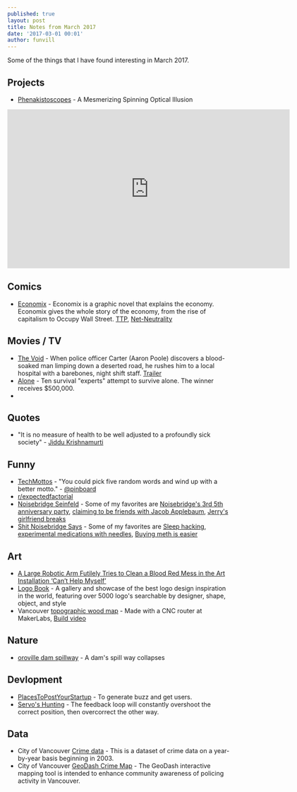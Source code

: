 ```yaml
---
published: true
layout: post
title: Notes from March 2017
date: '2017-03-01 00:01'
author: funvill
---
```


Some of the things that I have found interesting in March 2017.

## Projects 

- [Phenakistoscopes](http://makezine.com/projects/animated-records-phenakistoscopes/) - A Mesmerizing Spinning Optical Illusion

<iframe src='https://gfycat.com/ifr/WarmheartedFewHoverfly' frameborder='0' scrolling='no' width='640' height='360' allowfullscreen></iframe>

## Comics 

- [Economix](http://economixcomix.com/) - Economix is a graphic novel that explains the economy. Economix gives the whole story of the economy, from the rise of capitalism to Occupy Wall Street. [TTP](http://economixcomix.com/home/tpp/), [Net-Neutrality](http://economixcomix.com/home/net-neutrality/) 

## Movies / TV 

- [The Void](http://www.imdb.com/title/tt4255304/) - When police officer Carter (Aaron Poole) discovers a blood-soaked man limping down a deserted road, he rushes him to a local hospital with a barebones, night shift staff. [Trailer](https://www.youtube.com/watch?v=IkmSNt4moNg) 
- [Alone](http://www.imdb.com/title/tt4803766/) - Ten survival "experts" attempt to survive alone. The winner receives $500,000. 
- 

## Quotes 

- "It is no measure of health to be well adjusted to a profoundly sick society" - [Jiddu Krishnamurti](https://en.wikipedia.org/wiki/Jiddu_Krishnamurti)

## Funny 

- [TechMottos](https://twitter.com/TechMottos) - "You could pick five random words and wind up with a better motto." - [@pinboard](https://twitter.com/pinboard)
- [r/expectedfactorial](https://www.reddit.com/r/expectedfactorial/top/)
- [Noisebridge Seinfeld](https://twitter.com/noisebridge_sei/) - Some of my favorites are [Noisebridge's 3rd 5th anniversary party](https://twitter.com/noisebridge_sei/status/324685423186173956), [claiming to be friends with Jacob Applebaum](https://twitter.com/noisebridge_sei/status/324599417816637442), [Jerry's girlfriend breaks](https://twitter.com/noisebridge_sei/status/324589177196904448)
- [Shit Noisebridge Says](http://shitnoisebridgesays.tumblr.com/) - Some of my favorites are [Sleep hacking](http://shitnoisebridgesays.tumblr.com/post/58176868931/sleep-hacking), [experimental medications with needles](http://shitnoisebridgesays.tumblr.com/post/53448684902/noisebridge-needle-time), [Buying meth is easier](http://shitnoisebridgesays.tumblr.com/post/49268983264/because-buying-meth-is-easier-than-buying-allergy)

## Art 

- [A Large Robotic Arm Futilely Tries to Clean a Blood Red Mess in the Art Installation ‘Can’t Help Myself’](https://laughingsquid.com/a-large-robotic-arm-futilely-tries-to-clean-a-blood-red-mess-in-the-art-installation-cant-help-myself/) 
- [Logo Book](http://www.logobook.com/) - A gallery and showcase of the best logo design inspiration in the world, featuring over 5000 logo's searchable by designer, shape, object, and style
- Vancouver [topographic wood map](http://www.gregrae.com/) - Made with a CNC router at MakerLabs, [Build video](https://www.youtube.com/watch?v=uIr_u8qlSvM)

## Nature 

- [oroville dam spillway](https://imgur.com/gallery/mpUge) - A dam's spill way collapses

## Devlopment 

- [PlacesToPostYourStartup](https://github.com/mmccaff/PlacesToPostYourStartup) - To generate buzz and get users.
- [Servo's Hunting](https://forums.adafruit.com/viewtopic.php?f=19&t=113369) - The feedback loop will constantly overshoot the correct position, then overcorrect the other way.

## Data 

- City of Vancouver [Crime data](http://data.vancouver.ca/datacatalogue/crime-data.htm) - This is a dataset of crime data on a year-by-year basis beginning in 2003.
- City of Vancouver [GeoDash Crime Map](http://geodash.vpd.ca/) - The GeoDash interactive mapping tool is intended to enhance community awareness of policing activity in Vancouver.  




